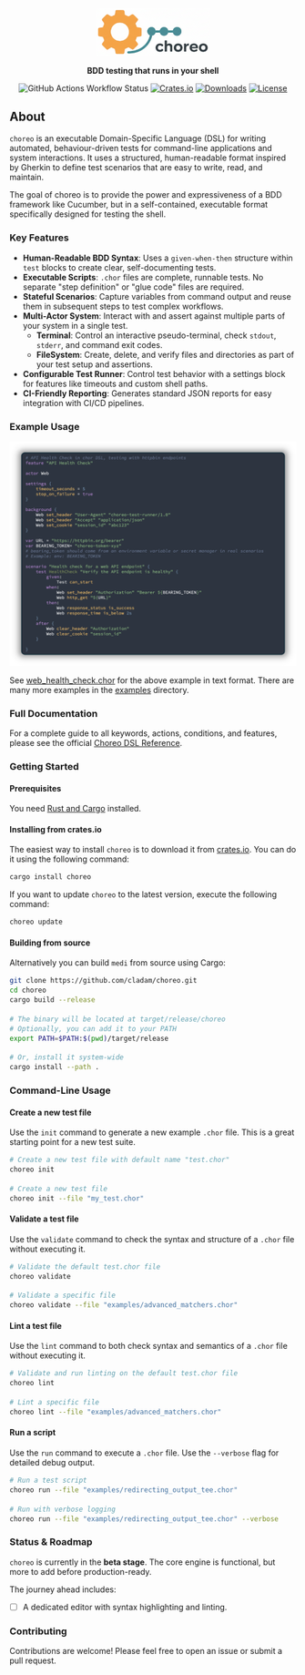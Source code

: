 <div align="center">

<p align="center">
  <img src="assets/choreo-logo.png" alt="choreo logo" width="200"/>
</p>

<p align="center">
  <b>BDD testing that runs in your shell</b><br/>
</p>


![GitHub Actions Workflow Status](https://img.shields.io/github/actions/workflow/status/cladam/choreo/rust-ci.yml)
[![Crates.io](https://img.shields.io/crates/v/choreo.svg)](https://crates.io/crates/choreo)
[![Downloads](https://img.shields.io/crates/d/choreo.svg)](https://crates.io/crates/choreo)
[![License](https://img.shields.io/crates/l/choreo.svg)](https://crates.io/crates/choreo)

</div>

## About

`choreo` is an executable Domain-Specific Language (DSL) for writing automated, behaviour-driven tests for command-line
applications and system interactions. It uses a structured, human-readable format inspired by Gherkin to define test
scenarios that are easy to write, read, and maintain.

The goal of choreo is to provide the power and expressiveness of a BDD framework like Cucumber, but in a self-contained,
executable format specifically designed for testing the shell.

### **Key Features**

- **Human-Readable BDD Syntax**: Uses a `given-when-then` structure within `test` blocks to create clear,
  self-documenting
  tests.
- **Executable Scripts**: `.chor` files are complete, runnable tests. No separate "step definition" or "glue code" files
  are required.
- **Stateful Scenarios**: Capture variables from command output and reuse them in subsequent steps to test complex
  workflows.
- **Multi-Actor System**: Interact with and assert against multiple parts of your system in a single test.
    - **Terminal**: Control an interactive pseudo-terminal, check `stdout`, `stderr`, and command exit codes.
    - **FileSystem**: Create, delete, and verify files and directories as part of your test setup and assertions.
- **Configurable Test Runner**: Control test behavior with a settings block for features like timeouts and custom shell
  paths.
- **CI-Friendly Reporting**: Generates standard JSON reports for easy integration with CI/CD pipelines.

### Example Usage

<p align="center">
  <img src="assets/chor_example.png" alt="choreo logo" width="800"/>
</p>

See [web_health_check.chor](examples/web_health_check.chor) for the above example in text format. There are many more
examples in the [examples](examples) directory.

### Full Documentation

For a complete guide to all keywords, actions, conditions, and features, please see the
official [Choreo DSL Reference](https://cladam.github.io/choreo/docs/choreo-reference/).

### Getting Started

#### Prerequisites

You need [Rust and Cargo](https://www.rust-lang.org/tools/install) installed.

#### Installing from crates.io

The easiest way to install `choreo` is to download it from [crates.io](https://crates.io/crates/choreo). You can do it
using the following command:

```bash
cargo install choreo
```

If you want to update `choreo` to the latest version, execute the following command:

```bash
choreo update
```

#### Building from source

Alternatively you can build `medi` from source using Cargo:

```bash
git clone https://github.com/cladam/choreo.git
cd choreo
cargo build --release

# The binary will be located at target/release/choreo
# Optionally, you can add it to your PATH
export PATH=$PATH:$(pwd)/target/release

# Or, install it system-wide
cargo install --path .
```

### Command-Line Usage

#### Create a new test file

Use the `init` command to generate a new example `.chor` file. This is a great starting point for a new test suite.

```bash
# Create a new test file with default name "test.chor"
choreo init

# Create a new test file
choreo init --file "my_test.chor"
```

#### Validate a test file

Use the `validate` command to check the syntax and structure of a `.chor` file without executing it.

```bash
# Validate the default test.chor file
choreo validate

# Validate a specific file
choreo validate --file "examples/advanced_matchers.chor"
```

#### Lint a test file

Use the `lint` command to both check syntax and semantics of a `.chor` file without executing it.

```bash
# Validate and run linting on the default test.chor file
choreo lint

# Lint a specific file
choreo lint --file "examples/advanced_matchers.chor"
```

#### Run a script

Use the `run` command to execute a `.chor` file. Use the `--verbose` flag for detailed debug output.

```bash
# Run a test script
choreo run --file "examples/redirecting_output_tee.chor"

# Run with verbose logging
choreo run --file "examples/redirecting_output_tee.chor" --verbose
```

### Status & Roadmap

`choreo` is currently in the **beta stage**. The core engine is functional, but more to add before production-ready.

The journey ahead includes:

* [ ] A dedicated editor with syntax highlighting and linting.

### **Contributing**

Contributions are welcome! Please feel free to open an issue or submit a pull request.

